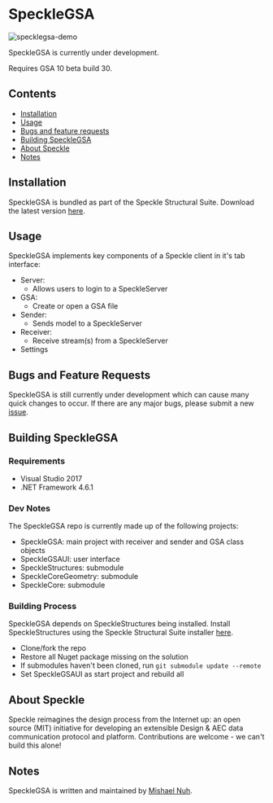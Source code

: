 # SpeckleGSA
![specklegsa-demo](https://gitlab.arup.com/tor_digital/SpeckleGSA/raw/ed1d344153290f2c8fcefff2f093d9ca1281d782/readme/demo.gif)

SpeckleGSA is currently under development.

Requires GSA 10 beta build 30.

## Contents

- [Installation](#installation)
- [Usage](#usage)
- [Bugs and feature requests](#bugs-and-feature-requests)
- [Building SpeckleGSA](#building-specklegsa)
- [About Speckle](#about-speckle)
- [Notes](#notes)

## Installation

SpeckleGSA is bundled as part of the Speckle Structural Suite. Download the latest version [here](https://gitlab.arup.com/tor_digital/specklestructuralsuite-installer/-/jobs/artifacts/master/raw/SpeckleStructuralSuite.exe?job=build).

## Usage
SpeckleGSA implements key components of a Speckle client in it's tab interface:
- Server:
    - Allows users to login to a SpeckleServer
- GSA:
    - Create or open a GSA file
- Sender:
    - Sends model to a SpeckleServer
- Receiver:
    - Receive stream(s) from a SpeckleServer
- Settings

## Bugs and Feature Requests

SpeckleGSA is still currently under development which can cause many quick changes to occur. If there are any major bugs, please submit a new [issue](https://gitlab.arup.com/tor_digital/SpeckleGSA/issues).

## Building SpeckleGSA

### Requirements

- Visual Studio 2017
- .NET Framework 4.6.1

### Dev Notes

The SpeckleGSA repo is currently made up of the following projects:
- SpeckleGSA: main project with receiver and sender and GSA class objects
- SpeckleGSAUI: user interface
- SpeckleStructures: submodule
- SpeckleCoreGeometry: submodule
- SpeckleCore: submodule

### Building Process

SpeckleGSA depends on SpeckleStructures being installed. Install SpeckleStructures using the Speckle Structural Suite installer [here](https://gitlab.arup.com/tor_digital/specklestructuralsuite-installer/-/jobs/artifacts/master/raw/SpeckleStructuralSuite.exe?job=build).

- Clone/fork the repo
- Restore all Nuget package missing on the solution
- If submodules haven't been cloned, run `git submodule update --remote`
- Set SpeckleGSAUI as start project and rebuild all

## About Speckle

Speckle reimagines the design process from the Internet up: an open source (MIT) initiative for developing an extensible Design & AEC data communication protocol and platform. Contributions are welcome - we can't build this alone!

## Notes

SpeckleGSA is written and maintained by [Mishael Nuh](https://gitlab.arup.com/Mishael.Nuh).
